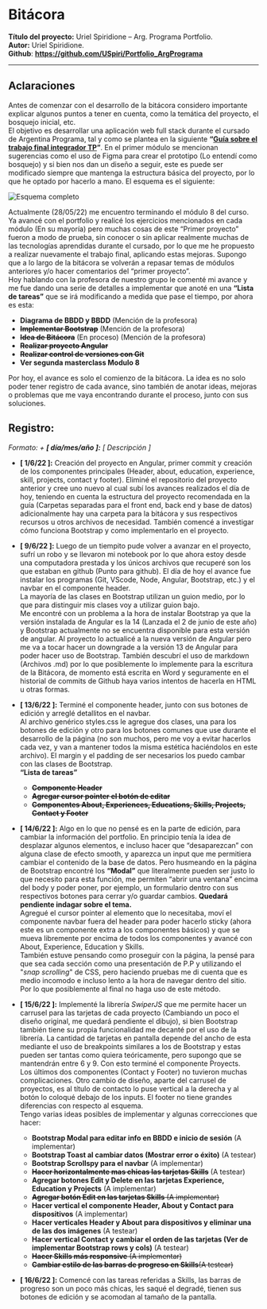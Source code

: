 # **Bitácora**
**Título del proyecto:** Uriel Spiridione – Arg. Programa Portfolio.   
**Autor:** Uriel Spiridione.  
**Github**: **https://github.com/USpiri/Portfolio_ArgPrograma**  

* * * 
## **Aclaraciones**
Antes de comenzar con el desarrollo de la bitácora considero importante explicar algunos puntos a tener en cuenta, como la temática del proyecto, el bosquejo inicial, etc.  
El objetivo es desarrollar una aplicación web full stack durante el cursado de Argentina Programa, tal y como se plantea en la siguiente **“[Guía sobre el trabajo final integrador TP](https://argentinaprograma.inti.gob.ar/mod/resource/view.php?id=1033)”**. En el primer módulo se mencionan sugerencias como el uso de Figma para crear el prototipo (Lo entendí como bosquejo) y si bien nos dan un diseño a seguir, este es puede ser modificado siempre que mantenga la estructura básica del proyecto, por lo que he optado por hacerlo a mano. El esquema es el siguiente:  
  
![Esquema completo](Completo1.jpg)  
  
Actualmente (28/05/22) me encuentro terminando el módulo 8 del curso. Ya avancé con el portfolio y realicé los ejercicios mencionados en cada módulo (En su mayoría) pero muchas cosas de este “Primer proyecto” fueron a modo de prueba, sin conocer o sin aplicar realmente muchas de las tecnologías aprendidas durante el cursado, por lo que me he propuesto a realizar nuevamente el trabajo final, aplicando estas mejoras. Supongo que a lo largo de la bitácora se volverán a repasar temas de módulos anteriores y/o hacer comentarios del “primer proyecto”.  
Hoy hablando con la profesora de nuestro grupo le comenté mi avance y me fue dando una serie de detalles a implementar que anoté en una **“Lista de tareas”** que se irá modificando a medida que pase el tiempo, por ahora es esta:
+ **Diagrama de BBDD y BBDD** (Mención de la profesora)
+ ~~**Implementar Bootstrap**~~ (Mención de la profesora)
+ ~~**Idea de Bitácora**~~ (En proceso) (Mención de la profesora)
+ ~~**Realizar proyecto Angular**~~
+ ~~**Realizar control de versiones con Git**~~
+ **Ver segunda masterclass Modulo 8**  

Por hoy, el avance es solo el comienzo de la bitácora. La idea es no solo poder tener registro de cada avance, sino también de anotar ideas, mejoras o problemas que me vaya encontrando durante el proceso, junto con sus soluciones.  

## **Registro:** 
*Formato: + **[ día/mes/año ]:** [ Descripción ]*  

+ **[ 1/6/22 ]:** Creación del proyecto en Angular, primer commit y creación de los componentes principales (Header, about, education, experience, skill, projects, contact y footer). Eliminé el repositorio del proyecto anterior y cree uno nuevo al cual subí los avances realizados el día de hoy, teniendo en cuenta la estructura del proyecto recomendada en la guía (Carpetas separadas para el front end, back end y base de datos) adicionalmente hay una carpeta para la bitácora y sus respectivos recursos u otros archivos de necesidad. También comencé a investigar cómo funciona Bootstrap y como implementarlo en el proyecto.  

+ **[ 9/6/22 ]:** Luego de un tiempito pude volver a avanzar en el proyecto, sufrí un robo y se llevaron mi notebook por lo que ahora estoy desde una computadora prestada y los únicos archivos que recuperé son los que estaban en github (Punto para github). El día de hoy el avance fue instalar los programas (Git, VScode, Node, Angular, Bootstrap, etc.) y el navbar en el componente header.  
La mayoría de las clases en Bootstrap utilizan un guion medio, por lo que para distinguir mis clases voy a utilizar guion bajo.  
Me encontré con un problema a la hora de instalar Bootstrap ya que la versión instalada de Angular es la 14 (Lanzada el 2 de junio de este año) y Bootstrap actualmente no se encuentra disponible para esta versión de angular. Al proyecto lo actualicé a la nueva versión de Angular pero me va a tocar hacer un downgrade a la versión 13 de Angular para poder hacer uso de Bootstrap. También descubrí el uso de markdown (Archivos .md) por lo que posiblemente lo implemente para la escritura de la Bitácora, de momento está escrita en Word y seguramente en el historial de commits de Github haya varios intentos de hacerla en HTML u otras formas.

+ **[ 13/6/22 ]:** Terminé el componente header, junto con sus botones de edición y arreglé detallitos en el navbar.  
Al archivo genérico styles.css le agregue dos clases, una para los botones de edición y otro para los botones comunes que use durante el desarrollo de la página (no son muchos, pero me voy a evitar hacerlos cada vez, y van a mantener todos la misma estética haciéndolos en este archivo). El margin y el padding de ser necesarios los puedo cambar con las clases de Bootstrap.  
**“Lista de tareas”**  
    + ~~**Componente Header**~~
    + ~~**Agregar cursor pointer el botón de editar**~~
    + ~~**Componentes About, Experiences, Educations, Skills, Projects, Contact y Footer**~~  

+ **[ 14/6/22 ]:** Algo en lo que no pensé es en la parte de edición, para cambiar la información del portfolio. En principio tenía la idea de desplazar algunos elementos, e incluso hacer que “desaparezcan” con alguna clase de efecto smooth, y aparezca un input que me permitiera cambiar el contenido de la base de datos. Pero husmeando en la página de Bootstrap encontré los **“Modal”** que literalmente pueden ser justo lo que necesito para esta función, me permiten “abrir una ventana” encima del body y poder poner, por ejemplo, un formulario dentro con sus respectivos botones para cerrar y/o guardar cambios. **Quedará pendiente indagar sobre el tema.**  
Agregué el cursor pointer al elemento que lo necesitaba, moví el componente navbar fuera del header para poder hacerlo sticky (ahora este es un componente extra a los componentes básicos) y que se mueva libremente por encima de todos los componentes y avancé con About, Experience, Education y Skills.  
También estuve pensando como proseguir con la página, la pensé para que sea cada sección como una presentación de P.P y utilizando el "*snap scrolling*" de CSS, pero haciendo pruebas me di cuenta que es medio incomodo e incluso lento a la hora de navegar dentro del sitio. Por lo que posiblemente al final no haga uso de este método.  
+ **[ 15/6/22 ]:** Implementé la librería *SwiperJS* que me permite hacer un carrusel para las tarjetas de cada proyecto (Cambiando un poco el diseño original, me quedará pendiente el dibujo), si bien Bootstrap también tiene su propia funcionalidad me decanté por el uso de la librería. La cantidad de tarjetas en pantalla depende del ancho de esta mediante el uso de breakpoints similares a los de Bootstrap y estas pueden ser tantas como quiera teóricamente, pero supongo que se mantendrán entre 6 y 9. Con esto terminé el componente Proyects.  
Los últimos dos componentes (Contact y Footer) no tuvieron muchas complicaciones. Otro cambio de diseño, aparte del carrusel de proyectos, es al título de contacto lo puse vertical a la derecha y al botón lo coloqué debajo de los inputs. El footer no tiene grandes diferencias con respecto al esquema.  
Tengo varias ideas posibles de implementar y algunas correcciones que hacer:  
    + **Bootstrap Modal para editar info en BBDD e inicio de sesión** (A implementar)
    + **Bootstrap Toast al cambiar datos (Mostrar error o éxito)** (A testear)
    + **Bootstrap Scrollspy para el navbar** (A implementar)
    + ~~**Hacer horizontalmente mas chicas las tarjetas Skills**~~ (A testear)
    + **Agregar botones Edit y Delete en las tarjetas Experience, Education y Projects** (A implementar)
    + ~~**Agregar botón Edit en las tarjetas Skills** (A implementar)~~
    + **Hacer vertical el componente Header, About y Contact para dispositivos** (A implementar)
    + **Hacer verticales Header y About para dispositivos y eliminar una de las dos imágenes** (A testear)
    + **Hacer vertical Contact y cambiar el orden de las tarjetas (Ver de implementar Bootstrap rows y cols)** (A testear)
    + ~~**Hacer Skills más responsive** (A implementar)~~
    + ~~**Cambiar estilo de las barras de progreso en Skills**(A testear)~~  
+ **[ 16/6/22 ]:** Comencé con las tareas referidas a Skills, las barras de progreso son un poco más chicas, les saqué el degradé, tienen sus botones de edición y se acomodan al tamaño de la pantalla.

